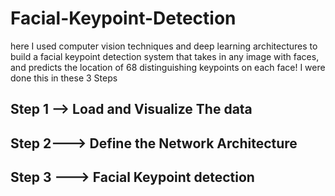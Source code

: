 # Facial-Keypoint-Detection
here I used computer vision techniques and deep learning architectures to build a facial keypoint detection system that takes in any image with faces, and predicts the location of 68 distinguishing keypoints on each face!
I were done this in these 3 Steps 

## Step 1 --> Load and Visualize The data
## Step 2---> Define the Network Architecture
## Step 3 ---> Facial Keypoint detection
